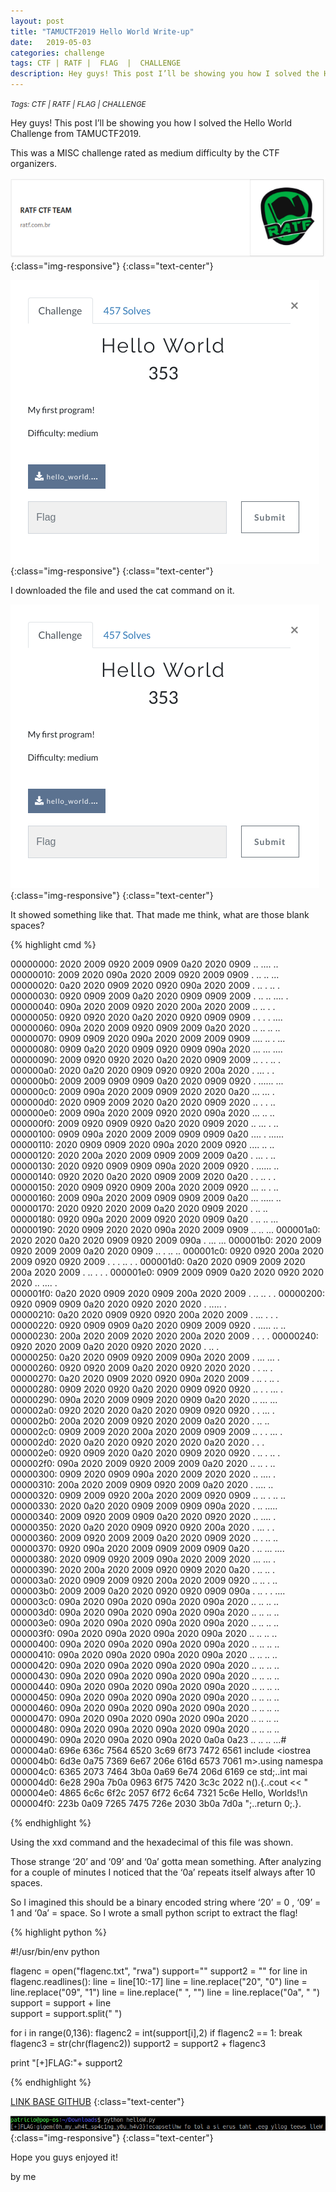 ```yaml
---
layout: post
title: "TAMUCTF2019 Hello World Write-up"
date:   2019-05-03
categories: challenge
tags: CTF | RATF |  FLAG  |  CHALLENGE
description: Hey guys! This post I’ll be showing you how I solved the Hello World Challenge from TAMUCTF2019.
---
```


<small> <i> Tags: CTF | RATF | FLAG | CHALLENGE </i> </small>

Hey guys! This post I’ll be showing you how I solved the Hello World Challenge from TAMUCTF2019.

This was a MISC challenge rated as medium difficulty by the CTF organizers.

![ratf](/img/jekyll/1/ratf.png){:class="img-responsive"}
{:class="text-center"}

![ratf](/img/jekyll/5/code.png){:class="img-responsive"}
{:class="text-center"}

I downloaded the file and used the cat command on it.

![ratf](/img/jekyll/5/code.png){:class="img-responsive"}
{:class="text-center"}

It showed something like that. That made me think, what are those blank spaces?

{% highlight cmd %}

00000000: 2020 2009 0920 2009 0909 0a20 2020 0909     ..  ....   ..                                                                                                                                                                    
00000010: 2009 2020 090a 2020 2009 0920 2009 0909   .  ..   ..  ...                                                                                                                                                                    
00000020: 0a20 2020 0909 2020 0920 090a 2020 2009  .   ..  . ..   .                                                                                                                                                                    
00000030: 0920 0909 2009 0a20 2020 0909 0909 2009  . .. ..   .... .                                                                                                                                                                       
00000040: 090a 2020 2009 0920 2020 200a 2020 2009  ..   ..    .   .                                                                                                                                                                        
00000050: 0920 0920 2020 0a20 2020 0920 0909 0909  . .   .   . .... 
00000060: 090a 2020 2009 0920 0909 2009 0a20 2020  ..   .. .. ..    
00000070: 0909 0909 2020 090a 2020 2009 2009 0909  ....  ..   . ... 
00000080: 0909 0a20 2020 0909 0920 0909 090a 2020  ...   ... ....   
00000090: 2009 0920 0920 2020 0a20 2020 0909 2009   .. .   .   .. . 
000000a0: 2020 0a20 2020 0909 0920 0920 200a 2020    .   ... .  .   
000000b0: 2009 2009 0909 0909 0a20 2020 0909 0920   . ......   ...  
000000c0: 2009 090a 2020 2009 0909 2020 2020 0a20   ...   ...    .  
000000d0: 2020 0909 2009 2020 0a20 2020 0909 2020    .. .  .   ..   
000000e0: 2009 090a 2020 2009 0920 2020 090a 2020   ...   ..   ..   
000000f0: 2009 0920 0909 0920 0a20 2020 0909 2020   .. ... .   ..   
00000100: 0909 090a 2020 2009 2009 0909 0909 0a20  ....   . ......  
00000110: 2020 0909 0909 2020 090a 2020 2009 0920    ....  ..   ..  
00000120: 2020 200a 2020 2009 0909 2009 2009 0a20     .   ... . ..  
00000130: 2020 0920 0909 0909 090a 2020 2009 0920    . ......   ..  
00000140: 0920 2020 0a20 2020 0909 2009 2020 0a20  .   .   .. .  .  
00000150: 2020 0909 0920 0909 200a 2020 2009 0920    ... .. .   ..  
00000160: 2009 090a 2020 2009 0909 0909 2009 0a20   ...   ..... ..  
00000170: 2020 0920 2020 2009 0a20 2020 0909 2020    .    ..   ..   
00000180: 0920 090a 2020 2009 0920 2020 0909 0a20  . ..   ..   ...  
00000190: 2020 0909 2020 2020 090a 2020 2009 0909    ..    ..   ... 
000001a0: 2020 2020 0a20 2020 0909 0920 2009 090a      .   ...  ... 
000001b0: 2020 2009 0920 2009 2009 0a20 2020 0909     ..  . ..   .. 
000001c0: 0920 0920 200a 2020 2009 0920 0920 2009  . .  .   .. .  . 
000001d0: 0a20 2020 0909 2009 2020 200a 2020 2009  .   .. .   .   . 
000001e0: 0909 2009 0909 0a20 2020 0920 2020 2020  .. ....   .      
000001f0: 0a20 2020 0909 2020 0909 200a 2020 2009  .   ..  .. .   . 
00000200: 0920 0909 0909 0a20 2020 0920 2020 2020  . .....   .      
00000210: 0a20 2020 0909 0920 0920 200a 2020 2009  .   ... .  .   . 
00000220: 0920 0909 0909 0a20 2020 0909 2009 0920  . .....   .. ..  
00000230: 200a 2020 2009 2020 2020 200a 2020 2009   .   .     .   . 
00000240: 0920 2020 2009 0a20 2020 0920 2020 2020  .    ..   .      
00000250: 0a20 2020 0909 0920 2009 090a 2020 2009  .   ...  ...   . 
00000260: 0920 0920 2009 0a20 2020 0920 2020 2020  . .  ..   .      
00000270: 0a20 2020 0909 2020 0920 090a 2020 2009  .   ..  . ..   . 
00000280: 0909 2020 0920 0a20 2020 0909 0920 0920  ..  . .   ... .  
00000290: 090a 2020 2009 0909 2020 0909 0a20 2020  ..   ...  ...    
000002a0: 0920 2020 2020 0a20 2020 0909 0920 0920  .     .   ... .  
000002b0: 200a 2020 2009 0920 2020 2009 0a20 2020   .   ..    ..    
000002c0: 0909 2009 2020 200a 2020 2009 0909 2009  .. .   .   ... . 
000002d0: 2020 0a20 2020 0920 2020 2020 0a20 2020    .   .     .    
000002e0: 0920 0909 2020 0a20 2020 0909 2020 0920  . ..  .   ..  .  
000002f0: 090a 2020 2009 0920 2009 2009 0a20 2020  ..   ..  . ..    
00000300: 0909 2020 0909 090a 2020 2009 2020 2020  ..  ....   .     
00000310: 200a 2020 2009 0909 0920 2009 0a20 2020   .   ....  ..    
00000320: 0909 2009 0920 200a 2020 2009 0920 0909  .. ..  .   .. .. 
00000330: 2020 0a20 2020 0909 2009 0909 090a 2020    .   .. .....   
00000340: 2009 0920 2009 0909 0a20 2020 0920 2020   ..  ....   .    
00000350: 2020 0a20 2020 0909 0920 0920 200a 2020    .   ... .  .   
00000360: 2009 0920 2009 2009 0a20 2020 0909 2020   ..  . ..   ..   
00000370: 0920 090a 2020 2009 0909 2009 0909 0a20  . ..   ... ....  
00000380: 2020 0909 0920 2009 090a 2020 2009 2020    ...  ...   .   
00000390: 2020 200a 2020 2009 0920 0909 2020 0a20     .   .. ..  .  
000003a0: 2020 0909 2009 0920 200a 2020 2009 0920    .. ..  .   ..  
000003b0: 2009 2009 0a20 2020 0920 0920 0909 090a   . ..   . . .... 
000003c0: 090a 2020 090a 2020 090a 2020 090a 2020  ..  ..  ..  ..   
000003d0: 090a 2020 090a 2020 090a 2020 090a 2020  ..  ..  ..  ..   
000003e0: 090a 2020 090a 2020 090a 2020 090a 2020  ..  ..  ..  ..   
000003f0: 090a 2020 090a 2020 090a 2020 090a 2020  ..  ..  ..  ..   
00000400: 090a 2020 090a 2020 090a 2020 090a 2020  ..  ..  ..  ..   
00000410: 090a 2020 090a 2020 090a 2020 090a 2020  ..  ..  ..  ..   
00000420: 090a 2020 090a 2020 090a 2020 090a 2020  ..  ..  ..  ..   
00000430: 090a 2020 090a 2020 090a 2020 090a 2020  ..  ..  ..  ..   
00000440: 090a 2020 090a 2020 090a 2020 090a 2020  ..  ..  ..  ..   
00000450: 090a 2020 090a 2020 090a 2020 090a 2020  ..  ..  ..  ..   
00000460: 090a 2020 090a 2020 090a 2020 090a 2020  ..  ..  ..  ..   
00000470: 090a 2020 090a 2020 090a 2020 090a 2020  ..  ..  ..  ..   
00000480: 090a 2020 090a 2020 090a 2020 090a 2020  ..  ..  ..  ..   
00000490: 090a 2020 090a 2020 090a 2020 0a0a 0a23  ..  ..  ..  ...# 
000004a0: 696e 636c 7564 6520 3c69 6f73 7472 6561  include <iostrea 
000004b0: 6d3e 0a75 7369 6e67 206e 616d 6573 7061  m>.using namespa 
000004c0: 6365 2073 7464 3b0a 0a69 6e74 206d 6169  ce std;..int mai 
000004d0: 6e28 290a 7b0a 0963 6f75 7420 3c3c 2022  n().{..cout << " 
000004e0: 4865 6c6c 6f2c 2057 6f72 6c64 7321 5c6e  Hello, Worlds!\n 
000004f0: 223b 0a09 7265 7475 726e 2030 3b0a 7d0a  ";..return 0;.}.

{% endhighlight %}

Using the xxd command and the hexadecimal of this file was shown.

Those strange ‘20’ and ‘09’ and ‘0a’ gotta mean something. After analyzing for a couple of minutes I noticed that the ‘0a’ repeats itself always after 10 spaces.

So I imagined this should be a binary encoded string where ‘20’ = 0 , ‘09’ = 1 and ‘0a’ = space. So I wrote a small python script to extract the flag!

{% highlight python %}

#!/usr/bin/env python

flagenc = open("flagenc.txt", "rwa")
support=""
support2 = ""
for line in flagenc.readlines():
	line = line[10:-17]
	line = line.replace("20", "0")
	line = line.replace("09", "1")
	line = line.replace(" ", "")
	line = line.replace("0a", " ")
	support = support + line	
support = support.split(" ")

for i in range(0,136):
	flagenc2 = int(support[i],2)
	if flagenc2 == 1:
		break
	flagenc3 = str(chr(flagenc2))
	support2 = support2 + flagenc3

print "[+]FLAG:"+ support2

{% endhighlight %}

[LINK BASE GITHUB][link1]
{:class="text-center"}

[link1]:https://gist.githubusercontent.com/D4nPs/e206fcf9109159b823041e25452263d6/raw/7a564de46c45724270c41f1e7a4f12c4c0553a24/hello.py

![ratf](/img/jekyll/5/code2.png){:class="img-responsive"}
{:class="text-center"}

Hope you guys enjoyed it!

by me